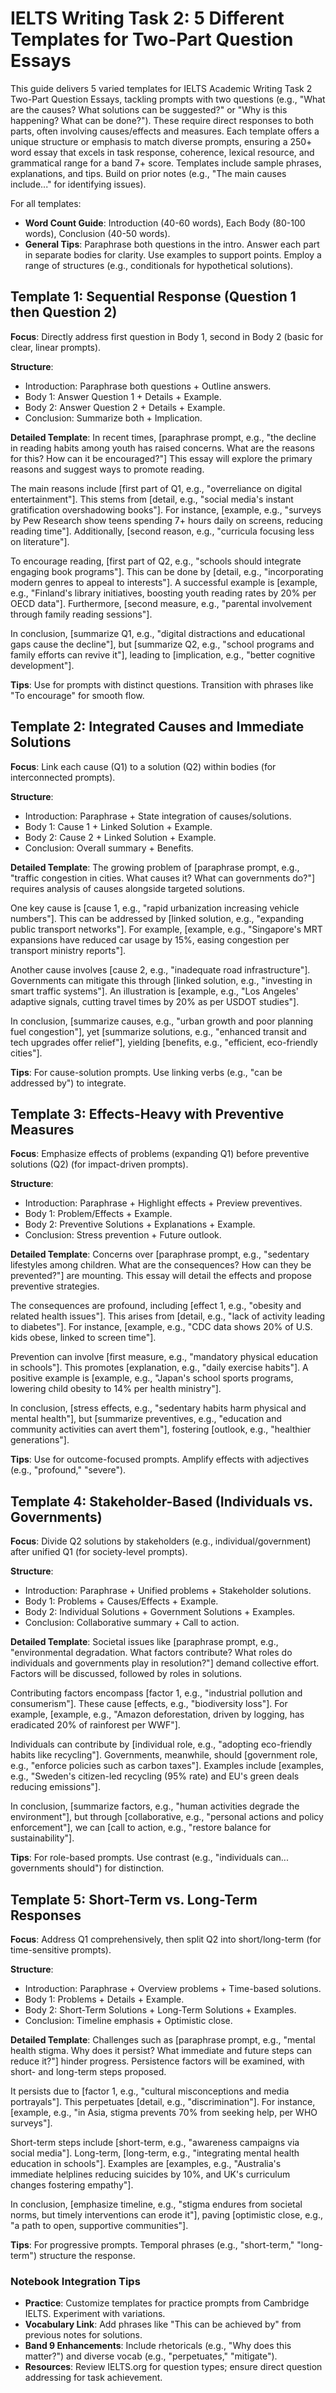 # IELTS Writing Task 2: 5 Different Templates for Two-Part Question Essays

This guide delivers 5 varied templates for IELTS Academic Writing Task 2 Two-Part Question Essays, tackling prompts with two questions (e.g., "What are the causes? What solutions can be suggested?" or "Why is this happening? What can be done?"). These require direct responses to both parts, often involving causes/effects and measures. Each template offers a unique structure or emphasis to match diverse prompts, ensuring a 250+ word essay that excels in task response, coherence, lexical resource, and grammatical range for a band 7+ score. Templates include sample phrases, explanations, and tips. Build on prior notes (e.g., "The main causes include..." for identifying issues).

For all templates:
- **Word Count Guide**: Introduction (40-60 words), Each Body (80-100 words), Conclusion (40-50 words).
- **General Tips**: Paraphrase both questions in the intro. Answer each part in separate bodies for clarity. Use examples to support points. Employ a range of structures (e.g., conditionals for hypothetical solutions).

## Template 1: Sequential Response (Question 1 then Question 2)
**Focus**: Directly address first question in Body 1, second in Body 2 (basic for clear, linear prompts).

**Structure**:
- Introduction: Paraphrase both questions + Outline answers.
- Body 1: Answer Question 1 + Details + Example.
- Body 2: Answer Question 2 + Details + Example.
- Conclusion: Summarize both + Implication.

**Detailed Template**:
In recent times, [paraphrase prompt, e.g., "the decline in reading habits among youth has raised concerns. What are the reasons for this? How can it be encouraged?"] This essay will explore the primary reasons and suggest ways to promote reading.

The main reasons include [first part of Q1, e.g., "overreliance on digital entertainment"]. This stems from [detail, e.g., "social media's instant gratification overshadowing books"]. For instance, [example, e.g., "surveys by Pew Research show teens spending 7+ hours daily on screens, reducing reading time"]. Additionally, [second reason, e.g., "curricula focusing less on literature"].

To encourage reading, [first part of Q2, e.g., "schools should integrate engaging book programs"]. This can be done by [detail, e.g., "incorporating modern genres to appeal to interests"]. A successful example is [example, e.g., "Finland's library initiatives, boosting youth reading rates by 20% per OECD data"]. Furthermore, [second measure, e.g., "parental involvement through family reading sessions"].

In conclusion, [summarize Q1, e.g., "digital distractions and educational gaps cause the decline"], but [summarize Q2, e.g., "school programs and family efforts can revive it"], leading to [implication, e.g., "better cognitive development"].

**Tips**: Use for prompts with distinct questions. Transition with phrases like "To encourage" for smooth flow.

## Template 2: Integrated Causes and Immediate Solutions
**Focus**: Link each cause (Q1) to a solution (Q2) within bodies (for interconnected prompts).

**Structure**:
- Introduction: Paraphrase + State integration of causes/solutions.
- Body 1: Cause 1 + Linked Solution + Example.
- Body 2: Cause 2 + Linked Solution + Example.
- Conclusion: Overall summary + Benefits.

**Detailed Template**:
The growing problem of [paraphrase prompt, e.g., "traffic congestion in cities. What causes it? What can governments do?"] requires analysis of causes alongside targeted solutions.

One key cause is [cause 1, e.g., "rapid urbanization increasing vehicle numbers"]. This can be addressed by [linked solution, e.g., "expanding public transport networks"]. For example, [example, e.g., "Singapore's MRT expansions have reduced car usage by 15%, easing congestion per transport ministry reports"].

Another cause involves [cause 2, e.g., "inadequate road infrastructure"]. Governments can mitigate this through [linked solution, e.g., "investing in smart traffic systems"]. An illustration is [example, e.g., "Los Angeles' adaptive signals, cutting travel times by 20% as per USDOT studies"].

In conclusion, [summarize causes, e.g., "urban growth and poor planning fuel congestion"], yet [summarize solutions, e.g., "enhanced transit and tech upgrades offer relief"], yielding [benefits, e.g., "efficient, eco-friendly cities"].

**Tips**: For cause-solution prompts. Use linking verbs (e.g., "can be addressed by") to integrate.

## Template 3: Effects-Heavy with Preventive Measures
**Focus**: Emphasize effects of problems (expanding Q1) before preventive solutions (Q2) (for impact-driven prompts).

**Structure**:
- Introduction: Paraphrase + Highlight effects + Preview preventives.
- Body 1: Problem/Effects + Example.
- Body 2: Preventive Solutions + Explanations + Example.
- Conclusion: Stress prevention + Future outlook.

**Detailed Template**:
Concerns over [paraphrase prompt, e.g., "sedentary lifestyles among children. What are the consequences? How can they be prevented?"] are mounting. This essay will detail the effects and propose preventive strategies.

The consequences are profound, including [effect 1, e.g., "obesity and related health issues"]. This arises from [detail, e.g., "lack of activity leading to diabetes"]. For instance, [example, e.g., "CDC data shows 20% of U.S. kids obese, linked to screen time"].

Prevention can involve [first measure, e.g., "mandatory physical education in schools"]. This promotes [explanation, e.g., "daily exercise habits"]. A positive example is [example, e.g., "Japan's school sports programs, lowering child obesity to 14% per health ministry"].

In conclusion, [stress effects, e.g., "sedentary habits harm physical and mental health"], but [summarize preventives, e.g., "education and community activities can avert them"], fostering [outlook, e.g., "healthier generations"].

**Tips**: Use for outcome-focused prompts. Amplify effects with adjectives (e.g., "profound," "severe").

## Template 4: Stakeholder-Based (Individuals vs. Governments)
**Focus**: Divide Q2 solutions by stakeholders (e.g., individual/government) after unified Q1 (for society-level prompts).

**Structure**:
- Introduction: Paraphrase + Unified problems + Stakeholder solutions.
- Body 1: Problems + Causes/Effects + Example.
- Body 2: Individual Solutions + Government Solutions + Examples.
- Conclusion: Collaborative summary + Call to action.

**Detailed Template**:
Societal issues like [paraphrase prompt, e.g., "environmental degradation. What factors contribute? What roles do individuals and governments play in resolution?"] demand collective effort. Factors will be discussed, followed by roles in solutions.

Contributing factors encompass [factor 1, e.g., "industrial pollution and consumerism"]. These cause [effects, e.g., "biodiversity loss"]. For example, [example, e.g., "Amazon deforestation, driven by logging, has eradicated 20% of rainforest per WWF"].

Individuals can contribute by [individual role, e.g., "adopting eco-friendly habits like recycling"]. Governments, meanwhile, should [government role, e.g., "enforce policies such as carbon taxes"]. Examples include [examples, e.g., "Sweden's citizen-led recycling (95% rate) and EU's green deals reducing emissions"].

In conclusion, [summarize factors, e.g., "human activities degrade the environment"], but through [collaborative, e.g., "personal actions and policy enforcement"], we can [call to action, e.g., "restore balance for sustainability"].

**Tips**: For role-based prompts. Use contrast (e.g., "individuals can... governments should") for distinction.

## Template 5: Short-Term vs. Long-Term Responses
**Focus**: Address Q1 comprehensively, then split Q2 into short/long-term (for time-sensitive prompts).

**Structure**:
- Introduction: Paraphrase + Overview problems + Time-based solutions.
- Body 1: Problems + Details + Example.
- Body 2: Short-Term Solutions + Long-Term Solutions + Examples.
- Conclusion: Timeline emphasis + Optimistic close.

**Detailed Template**:
Challenges such as [paraphrase prompt, e.g., "mental health stigma. Why does it persist? What immediate and future steps can reduce it?"] hinder progress. Persistence factors will be examined, with short- and long-term steps proposed.

It persists due to [factor 1, e.g., "cultural misconceptions and media portrayals"]. This perpetuates [detail, e.g., "discrimination"]. For instance, [example, e.g., "in Asia, stigma prevents 70% from seeking help, per WHO surveys"].

Short-term steps include [short-term, e.g., "awareness campaigns via social media"]. Long-term, [long-term, e.g., "integrating mental health education in schools"]. Examples are [examples, e.g., "Australia's immediate helplines reducing suicides by 10%, and UK's curriculum changes fostering empathy"].

In conclusion, [emphasize timeline, e.g., "stigma endures from societal norms, but timely interventions can erode it"], paving [optimistic close, e.g., "a path to open, supportive communities"].

**Tips**: For progressive prompts. Temporal phrases (e.g., "short-term," "long-term") structure the response.

### Notebook Integration Tips
- **Practice**: Customize templates for practice prompts from Cambridge IELTS. Experiment with variations.
- **Vocabulary Link**: Add phrases like "This can be achieved by" from previous notes for solutions.
- **Band 9 Enhancements**: Include rhetoricals (e.g., "Why does this matter?") and diverse vocab (e.g., "perpetuates," "mitigate").
- **Resources**: Review IELTS.org for question types; ensure direct question addressing for task achievement.
